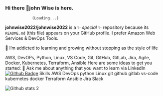 ### Hi there 👋john Wise is here. 
                (Loading...)
 
**johnwise2022/johnwise2022** is a ✨ _special_ ✨ repository because its `README.md` (this file) appears on your GitHub profile.
I prefer Amazon Web Services & DevOps Tools.

🌱 I’m addicted to learning and growing without stopping as the style of life

AWS, DevOPs, Python, Linux, VS Code, Git, GitHub, GitLab, Jira, Agile, Docker, Kubernetes, Terraform, Ansible
Here are some ideas to get you started:
💬 Ask me about anything that you want to learn via LinkedIn
[![Github Badge](https://img.shields.io/badge/-Github-000?style=quare&labelColor=000&logo=Github&logoColor=white&link=link)](link)
Skills
AWS DevOps python Linux git github gitlab vs-code kubernetes docker Terraform Ansible Jira Slack

![Github stats 2](https://github-readme-stats.vercel.app/api?username=kullanıcıadınız&show_icons=true&theme=radical)
